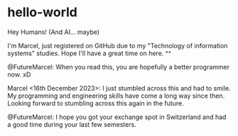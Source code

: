 # hello-world

Hey Humans! (And AI... maybe)

I'm Marcel, just registered on GitHub due to my "Technology of information systems" studies. Hope I'll have a great time on here. ^^


@FutureMarcel: When you read this, you are hopefully a better programmer now. xD


Marcel <16th December 2023>: I just stumbled across this and had to smile. My programming and engineering skills have come a long way since then. Looking forward to stumbling across this again in the future.

@FutureMarcel: I hope you got your exchange spot in Switzerland and had a good time during your last few semesters.
